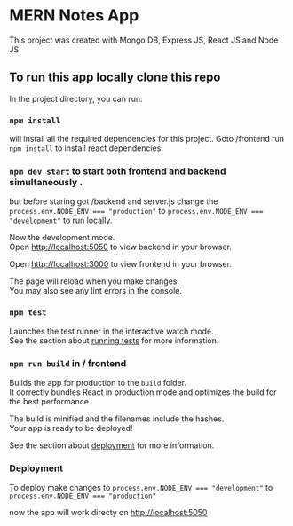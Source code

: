 # MERN Notes App

This project was created with Mongo DB, Express JS, React JS and Node JS

## To run this app locally clone this repo

In the project directory, you can run:

### `npm install`

will install all the required dependencies for this project. Goto /frontend run `npm install` to install react dependencies.

### `npm dev start` to start both frontend and backend simultaneously .

but before staring got /backend and server.js change the `process.env.NODE_ENV === "production"` to `process.env.NODE_ENV === "development"` to run locally.

Now the development mode.\
Open [http://localhost:5050](http://localhost:5050) to view backend in your browser.

Open [http://localhost:3000](http://localhost:3000) to view frontend in your browser.

The page will reload when you make changes.\
You may also see any lint errors in the console.

### `npm test`

Launches the test runner in the interactive watch mode.\
See the section about [running tests](https://facebook.github.io/create-react-app/docs/running-tests) for more information.

### `npm run build` in / frontend

Builds the app for production to the `build` folder.\
It correctly bundles React in production mode and optimizes the build for the best performance.

The build is minified and the filenames include the hashes.\
Your app is ready to be deployed!

See the section about [deployment](https://facebook.github.io/create-react-app/docs/deployment) for more information.

### Deployment

To deploy make changes to `process.env.NODE_ENV === "development"` to `process.env.NODE_ENV === "production"`

now the app will work directy on [http://localhost:5050](http://localhost:5050)
